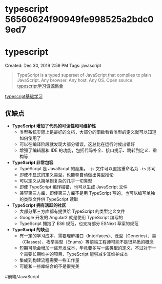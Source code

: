 # typescript 56560624f90949fe998525a2bdc09ed7
# typescript
Created: Dec 30, 2019 2:59 PM
Tags: javascript

> TypeScript is a typed superset of JavaScript that compiles to plain JavaScript. Any browser. Any host. Any OS. Open source.  
[typescript学习资源集合](https://github.com/semlinker/awesome-typescript)

[typescript基础学习](https://ts.xcatliu.com/introduction/what-is-typescript.html)

## 优缺点

* **TypeScript 增加了代码的可读性和可维护性**
	* 类型系统实际上是最好的文档，大部分的函数看看类型的定义就可以知道如何使用了
	* 可以在编译阶段就发现大部分错误，这总比在运行时候出错好
	* 增强了编辑器和 IDE 的功能，包括代码补全、接口提示、跳转到定义、重构等
* **TypeScript 非常包容**
	* TypeScript 是 JavaScript 的超集，`.js` 文件可以直接重命名为 `.ts` 即可
	* 即使不显式的定义类型，也能够自动做出类型推论
	* 可以定义从简单到复杂的几乎一切类型
	* 即使 TypeScript 编译报错，也可以生成 JavaScript 文件
	* 兼容第三方库，即使第三方库不是用 TypeScript 写的，也可以编写单独的类型文件供 TypeScript 读取
* **TypeScript 拥有活跃的社区**
	* 大部分第三方库都有提供给 TypeScript 的类型定义文件
	* Google 开发的 Angular2 就是使用 TypeScript 编写的
	* TypeScript 拥抱了 ES6 规范，也支持部分 ESNext 草案的规范
* **TypeScript 的缺点**
	* 有一定的学习成本，需要理解接口（Interfaces）、泛型（Generics）、类（Classes）、枚举类型（Enums）等前端工程师可能不是很熟悉的概念
	* 短期可能会增加一些开发成本，毕竟要多写一些类型的定义，不过对于一个需要长期维护的项目，TypeScript 能够减少其维护成本
	* 集成到构建流程需要一些工作量
	* 可能和一些库结合的不是很完美

#前端/JavaScript